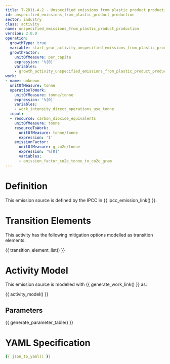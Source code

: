 ```yaml
---
title: T-2D1i-A-2 - Unspecified emissions from plastic product production
id: unspecified_emissions_from_plastic_product_production
sector: industry
class: activity
name: unspecified_emissions_from_plastic_product_production
version: 2.0.0
operation:
  growthType: true
  variable: start_year_activity_unspecified_emissions_from_plastic_product_production
  growthFactor:
    unitOfMeasure: per_capita
    expression: '%[0]'
    variables:
    - growth_activity_unspecified_emissions_from_plastic_product_production
work:
- name: unknown
  unitOfMeasure: tonne
  operationToWork:
    unitOfMeasure: tonne/tonne
    expression: '%[0]'
    variables:
    - work_intensity_direct_operations_use_tonne
  input:
  - resource: carbon_dioxide_equivalents
    unitOfMeasure: tonne
    resourceToWork:
      unitOfMeasure: tonne/tonne
      expression: '1'
    emissionFactor:
      unitOfMeasure: g_co2e/tonne
      expression: '%[0]'
      variables:
      - emission_factor_co2e_tonne_to_co2e_gram
---
```



# Definition
This emission source is defined by the IPCC in {{ ipcc_emission_link() }}.

# Transition Elements

This activity has the following mitigation options modelled as transition elements:

{{ transition_element_list() }}

# Activity Model
This emission source is modelled with {{ generate_work_link() }} as:

{{ activity_model() }}

## Parameters

{{ generate_parameter_table() }}

# YAML Specification

```yaml
{{ json_to_yaml() }}
```

